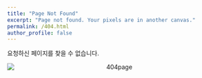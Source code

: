 ```yaml
---
title: "Page Not Found"
excerpt: "Page not found. Your pixels are in another canvas."
permalink: /404.html
author_profile: false
---
```


요청하신 페이지를 찾을 수 없습니다.

<script>
  var GOOG_FIXURL_LANG = 'en';
  var GOOG_FIXURL_SITE = 'https://jameshj0137.github.io/'
</script>
<div style="text-align:center;">
    <img src=".assets/images/errorsign.jpeg" alt="404page" style="display:block; margin:auto;">
</div>


